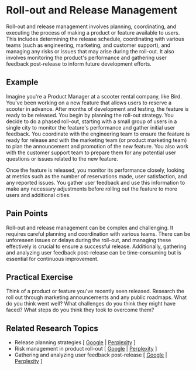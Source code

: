 # Roll-out and Release Management

Roll-out and release management involves planning, coordinating, and executing the process of making a product or feature available to users. This includes determining the release schedule, coordinating with various teams (such as engineering, marketing, and customer support), and managing any risks or issues that may arise during the roll-out. It also involves monitoring the product's performance and gathering user feedback post-release to inform future development efforts.

## Example

Imagine you're a Product Manager at a scooter rental company, like Bird. You've been working on a new feature that allows users to reserve a scooter in advance. After months of development and testing, the feature is ready to be released. You begin by planning the roll-out strategy. You decide to do a phased roll-out, starting with a small group of users in a single city to monitor the feature's performance and gather initial user feedback. You coordinate with the engineering team to ensure the feature is ready for release and with the marketing team (or product marketing team) to plan the announcement and promotion of the new feature. You also work with the customer support team to prepare them for any potential user questions or issues related to the new feature.

Once the feature is released, you monitor its performance closely, looking at metrics such as the number of reservations made, user satisfaction, and any reported issues. You gather user feedback and use this information to make any necessary adjustments before rolling out the feature to more users and additional cities.

## Pain Points

Roll-out and release management can be complex and challenging. It requires careful planning and coordination with various teams. There can be unforeseen issues or delays during the roll-out, and managing these effectively is crucial to ensure a successful release. Additionally, gathering and analyzing user feedback post-release can be time-consuming but is essential for continuous improvement.

## Practical Exercise

Think of a product or feature you've recently seen released. Research the roll out through marketing announcements and any public roadmaps. What do you think went well? What challenges do you think they might have faced? What steps do you think they took to overcome them?

## Related Research Topics

* Release planning strategies \[ [Google](https://www.google.com/search?q=Release%20planning%20strategies%20in%20product%20management) | [Perplexity](https://www.perplexity.ai/?q=Release%20planning%20strategies%20in%20product%20management) ]
* Risk management in product roll-out \[ [Google](https://www.google.com/search?q=Risk%20management%20in%20product%20roll-out%20in%20product%20management) | [Perplexity](https://www.perplexity.ai/?q=Risk%20management%20in%20product%20roll-out%20in%20product%20management) ]
* Gathering and analyzing user feedback post-release \[ [Google](https://www.google.com/search?q=Gathering%20and%20analyzing%20user%20feedback%20post-release%20in%20product%20management) | [Perplexity](https://www.perplexity.ai/?q=Gathering%20and%20analyzing%20user%20feedback%20post-release%20in%20product%20management) ]
